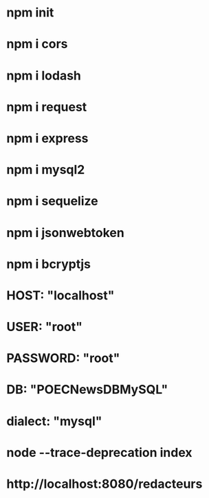 # npm init
# npm i cors
# npm i lodash
# npm i request
# npm i express
# npm i mysql2
# npm i sequelize
# npm i jsonwebtoken
# npm i bcryptjs
# 
# HOST: "localhost"
# USER: "root"
# PASSWORD: "root"
# DB: "POECNewsDBMySQL"
# dialect: "mysql"
#
# node --trace-deprecation index
#
# http://localhost:8080/redacteurs
